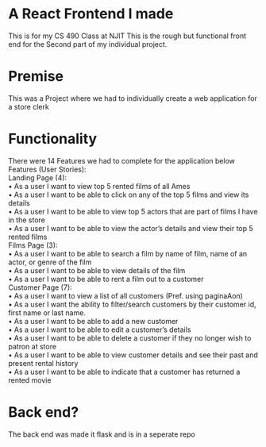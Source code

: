 # A React Frontend I made
This is for my CS 490 Class at NJIT
This is the rough but functional front end for the Second part of my individual project.

# Premise
This was a Project where we had to individually create a web application for a store clerk

# Functionality
There were 14 Features we had to complete for the application below
Features (User Stories):\
Landing Page (4):\
• As a user I want to view top 5 rented films of all Ames\
• As a user I want to be able to click on any of the top 5 films and view its details\
• As a user I want to be able to view top 5 actors that are part of films I have in the store\
• As a user I want to be able to view the actor’s details and view their top 5 rented films\
Films Page (3):\
• As a user I want to be able to search a film by name of film, name of an actor, or genre of
the film\
• As a user I want to be able to view details of the film\
• As a user I want to be able to rent a film out to a customer\
Customer Page (7):\
• As a user I want to view a list of all customers (Pref. using paginaAon)\
• As a user I want the ability to filter/search customers by their customer id, first name or
last name.\
• As a user I want to be able to add a new customer\
• As a user I want to be able to edit a customer’s details\
• As a user I want to be able to delete a customer if they no longer wish to patron at store\
• As a user I want to be able to view customer details and see their past and present rental
history\
• As a user I want to be able to indicate that a customer has returned a rented movie

# Back end?
The back end was made it flask and is in a seperate repo
